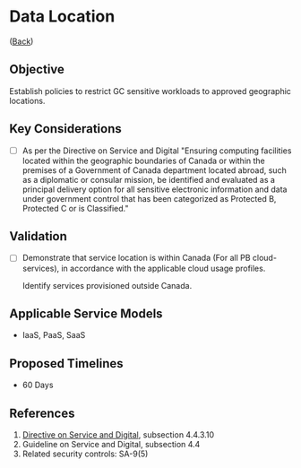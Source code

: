 # Data Location

([Back](../README.md))

## Objective

Establish policies to restrict GC sensitive workloads to approved geographic locations.

## Key Considerations

- [ ] As per the Directive on Service and Digital "Ensuring computing facilities located within the geographic boundaries of Canada or within the premises of a Government of Canada department located abroad, such as a diplomatic or consular mission, be identified and evaluated as a principal delivery option for all sensitive electronic information and data under government control that has been categorized as Protected B, Protected C or is Classified."

## Validation

- [ ] Demonstrate that service location is within Canada (For all PB cloud-services), in accordance with the applicable cloud usage profiles.

  Identify services provisioned outside Canada.

## Applicable Service Models

- IaaS, PaaS, SaaS

## Proposed Timelines

- 60 Days

## References

1. [Directive on Service and Digital](https://www.tbs-sct.gc.ca/pol/doc-eng.aspx?id=32601), subsection 4.4.3.10
2. Guideline on Service and Digital, subsection 4.4
3. Related security controls: SA-9(5)
